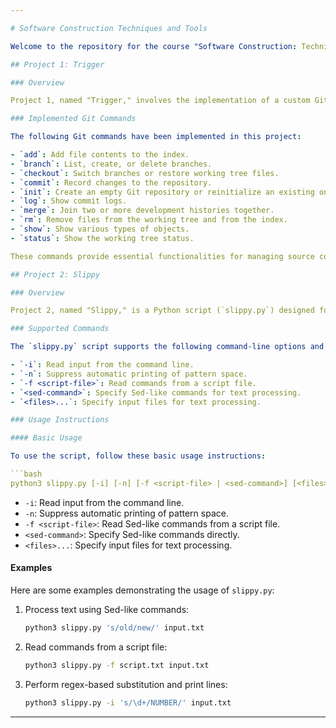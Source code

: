 ```yaml
---

# Software Construction Techniques and Tools

Welcome to the repository for the course "Software Construction: Techniques and Tools." This repository contains two projects, each focusing on different aspects of software development and programming techniques.

## Project 1: Trigger

### Overview

Project 1, named "Trigger," involves the implementation of a custom Git command using bash/dash scripting in Python. The purpose of this project is to simulate basic Git functionalities for version control and configuration management within a software development environment.

### Implemented Git Commands

The following Git commands have been implemented in this project:

- `add`: Add file contents to the index.
- `branch`: List, create, or delete branches.
- `checkout`: Switch branches or restore working tree files.
- `commit`: Record changes to the repository.
- `init`: Create an empty Git repository or reinitialize an existing one.
- `log`: Show commit logs.
- `merge`: Join two or more development histories together.
- `rm`: Remove files from the working tree and from the index.
- `show`: Show various types of objects.
- `status`: Show the working tree status.

These commands provide essential functionalities for managing source code versions, branches, commits, and repository status.

## Project 2: Slippy

### Overview

Project 2, named "Slippy," is a Python script (`slippy.py`) designed for text processing and manipulation. The script supports a range of Sed-like commands and regex-based operations for efficient text editing.

### Supported Commands

The `slippy.py` script supports the following command-line options and functionalities:

- `-i`: Read input from the command line.
- `-n`: Suppress automatic printing of pattern space.
- `-f <script-file>`: Read commands from a script file.
- `<sed-command>`: Specify Sed-like commands for text processing.
- `<files>...`: Specify input files for text processing.

### Usage Instructions

#### Basic Usage

To use the script, follow these basic usage instructions:

```bash
python3 slippy.py [-i] [-n] [-f <script-file> | <sed-command>] [<files>...]
```

- `-i`: Read input from the command line.
- `-n`: Suppress automatic printing of pattern space.
- `-f <script-file>`: Read Sed-like commands from a script file.
- `<sed-command>`: Specify Sed-like commands directly.
- `<files>...`: Specify input files for text processing.

#### Examples

Here are some examples demonstrating the usage of `slippy.py`:

1. Process text using Sed-like commands:
   ```bash
   python3 slippy.py 's/old/new/' input.txt
   ```

2. Read commands from a script file:
   ```bash
   python3 slippy.py -f script.txt input.txt
   ```

3. Perform regex-based substitution and print lines:
   ```bash
   python3 slippy.py -i 's/\d+/NUMBER/' input.txt
   ```
---
```

